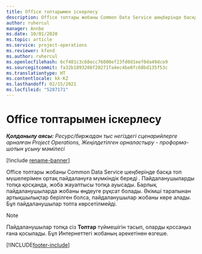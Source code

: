```yaml
---
title: Office топтарымен іскерлесу
description: Office топтары жобаны Common Data Service шеңберінде басқа топ мүшелерімен ортақ пайдалануға мүмкіндік береді .
author: ruhercul
manager: Annbe
ms.date: 10/01/2020
ms.topic: article
ms.service: project-operations
ms.reviewer: kfend
ms.author: ruhercul
ms.openlocfilehash: 6cf481c3c68ecc76000ef23fd0d1eef0da49dce9
ms.sourcegitcommit: fa32b1893286f20271fa4ec4be8fc68bd135f53c
ms.translationtype: HT
ms.contentlocale: kk-KZ
ms.lasthandoff: 02/15/2021
ms.locfileid: "5287171"
---
```

# <a name="collaboration-with-office-groups"></a>Office топтарымен іскерлесу

_**Қолданылу аясы:** Ресурс/биржадан тыс негіздегі сценарийлерге арналған Project Operations, Жеңілдетілген орналастыру - проформа-шотын ұсыну мәмілесі_

[!include [rename-banner](~/includes/cc-data-platform-banner.md)]

Office топтары жобаны Common Data Service шеңберінде басқа топ мүшелерімен ортақ пайдалануға мүмкіндік береді . Пайдаланушыларды топқа қосқанда, жоба жауаптысы топқа ауысады. Барлық пайдаланушыларда жобаны өңдеуге рұқсат болады. Әкімші тарапынан артықшылықтар берілген болса, пайдаланушылар жобаны көре алады. Бұл пайдаланушылар топта көрсетілмейді.

> [!NOTE] 
> Пайдаланушылар топқа сіз **Топтар** түймешігін тасып, оларды қоссаңыз ғана қосылады. Бұл Интернеттегі жобаның әрекетінен өзгеше. 



[!INCLUDE[footer-include](../includes/footer-banner.md)]